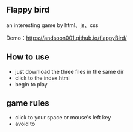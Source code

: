 ## Flappy bird
an interesting game by html、js、css

Demo：https://andsoon001.github.io/flappyBird/

## How to use
- just download the three files in the same dir
- click to the index.html
- begin to play

## game rules
- click to your space or mouse's left key   
- avoid to 

